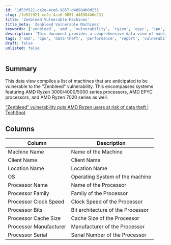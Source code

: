 ```yaml
---
id: '1d53f921-ce2e-4ce6-9857-d48984b0d231'
slug: /1d53f921-ce2e-4ce6-9857-d48984b0d231
title: 'Zenbleed Vulnerable Machines'
title_meta: 'Zenbleed Vulnerable Machines'
keywords: ['zenbleed', 'amd', 'vulnerability', 'ryzen', 'epyc', 'cpu', 'data-theft']
description: 'This document provides a comprehensive data view of machines that are expected to be vulnerable to the Zenbleed vulnerability, specifically targeting systems with AMD Ryzen 3000/4000/5000 series processors, AMD EPYC processors, and AMD Ryzen 7020 series.'
tags: ['amd', 'cpu', 'data-theft', 'performance', 'report', 'vulnerability', 'windows']
draft: false
unlisted: false
---
```


## Summary

This data view compiles a list of machines that are anticipated to be vulnerable to the "Zenbleed" vulnerability. This encompasses systems featuring AMD Ryzen 3000/4000/5000 series processors, AMD EPYC processors, and AMD Ryzen 7020 series as well.

[“Zenbleed” vulnerability puts AMD Ryzen users at risk of data theft | TechSpot](https://www.techspot.com/news/99534-new-zenbleed-vulnerability-puts-amd-ryzen-cpu-users.html)

## Columns

| Column                     | Description                                   |
|---------------------------|-----------------------------------------------|
| Machine Name              | Name of the Machine                           |
| Client Name               | Client Name                                   |
| Location Name             | Location Name                                 |
| OS                        | Operating System of the machine               |
| Processor Name            | Name of the Processor                         |
| Processor Family          | Family of the Processor                       |
| Processor Clock Speed     | Clock Speed of the Processor                  |
| Processor Bits            | Bit architecture of the Processor             |
| Processor Cache Size      | Cache Size of the Processor                   |
| Processor Manufacturer     | Manufacturer of the Processor                 |
| Processor Serial          | Serial Number of the Processor                |


